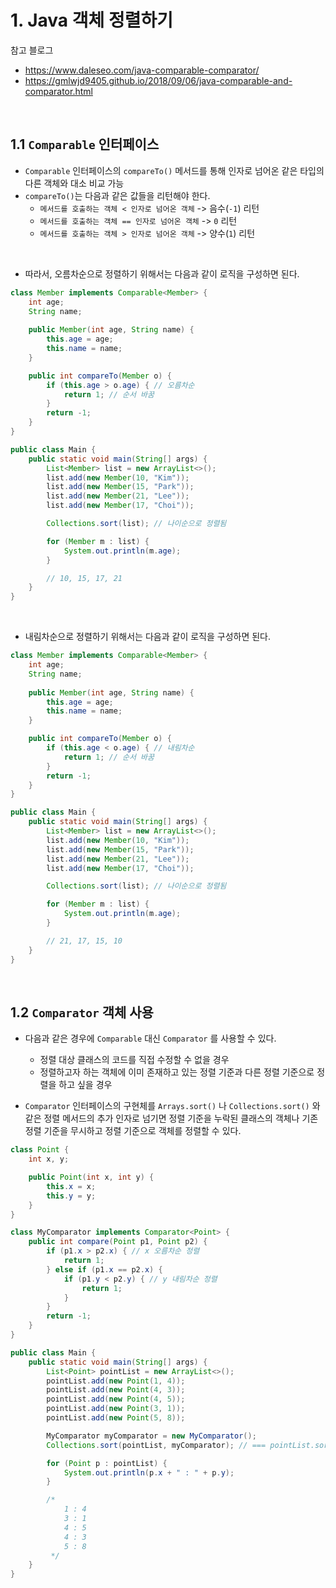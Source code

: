 # 1. Java 객체 정렬하기

참고 블로그
- https://www.daleseo.com/java-comparable-comparator/
- https://gmlwjd9405.github.io/2018/09/06/java-comparable-and-comparator.html

<br>

## 1.1 `Comparable` 인터페이스

- `Comparable` 인터페이스의 `compareTo()` 메서드를 통해 인자로 넘어온 같은 타입의 다른 객체와 대소 비교 가능
- `compareTo()`는 다음과 같은 값들을 리턴해야 한다.
  - `메서드를 호출하는 객체 < 인자로 넘어온 객체` -> 음수(`-1`) 리턴
  - `메서드를 호출하는 객체 == 인자로 넘어온 객체` -> `0` 리턴
  - `메서드를 호출하는 객체 > 인자로 넘어온 객체` -> 양수(`1`) 리턴  
  

<br>

- 따라서, 오름차순으로 정렬하기 위해서는 다음과 같이 로직을 구성하면 된다.

```java
class Member implements Comparable<Member> {
    int age;
    String name;
    
    public Member(int age, String name) {
        this.age = age;
        this.name = name;
    }

    public int compareTo(Member o) {
        if (this.age > o.age) { // 오름차순
            return 1; // 순서 바꿈
        }
        return -1;
    }
}

public class Main {
    public static void main(String[] args) {
        List<Member> list = new ArrayList<>();
        list.add(new Member(10, "Kim"));
        list.add(new Member(15, "Park"));
        list.add(new Member(21, "Lee"));
        list.add(new Member(17, "Choi"));

        Collections.sort(list); // 나이순으로 정렬됨

        for (Member m : list) {
            System.out.println(m.age); 
        }

        // 10, 15, 17, 21
    }
}
```

<br>

- 내림차순으로 정렬하기 위해서는 다음과 같이 로직을 구성하면 된다.

```java
class Member implements Comparable<Member> {
    int age;
    String name;
    
    public Member(int age, String name) {
        this.age = age;
        this.name = name;
    }

    public int compareTo(Member o) {
        if (this.age < o.age) { // 내림차순
            return 1; // 순서 바꿈
        }
        return -1;
    }
}

public class Main {
    public static void main(String[] args) {
        List<Member> list = new ArrayList<>();
        list.add(new Member(10, "Kim"));
        list.add(new Member(15, "Park"));
        list.add(new Member(21, "Lee"));
        list.add(new Member(17, "Choi"));

        Collections.sort(list); // 나이순으로 정렬됨

        for (Member m : list) {
            System.out.println(m.age); 
        }

        // 21, 17, 15, 10
    }
}
```

<br>

## 1.2 `Comparator` 객체 사용

- 다음과 같은 경우에 `Comparable` 대신 `Comparator` 를 사용할 수 있다.
  - 정렬 대상 클래스의 코드를 직접 수정할 수 없을 경우
  - 정렬하고자 하는 객체에 이미 존재하고 있는 정렬 기준과 다른 정렬 기준으로 정렬을 하고 싶을 경우   
  
- `Comparator` 인터페이스의 구현체를 `Arrays.sort()` 나 `Collections.sort()` 와 같은 정렬 메서드의 추가 인자로 넘기면 정렬 기준을 누락된 클래스의 객체나 기존 정렬 기준을 무시하고 정렬 기준으로 객체를 정렬할 수 있다.

```java
class Point {
    int x, y;

    public Point(int x, int y) {
        this.x = x;
        this.y = y;
    }
}

class MyComparator implements Comparator<Point> {
    public int compare(Point p1, Point p2) {
        if (p1.x > p2.x) { // x 오름차순 정렬
            return 1;
        } else if (p1.x == p2.x) {
            if (p1.y < p2.y) { // y 내림차순 정렬
                return 1;
            }
        }
        return -1;
    }
}

public class Main {
    public static void main(String[] args) {
        List<Point> pointList = new ArrayList<>();
        pointList.add(new Point(1, 4));
        pointList.add(new Point(4, 3));
        pointList.add(new Point(4, 5));
        pointList.add(new Point(3, 1));
        pointList.add(new Point(5, 8));

        MyComparator myComparator = new MyComparator();
        Collections.sort(pointList, myComparator); // === pointList.sort(myComparator);

        for (Point p : pointList) {
            System.out.println(p.x + " : " + p.y);
        }

        /*
            1 : 4
            3 : 1
            4 : 5
            4 : 3
            5 : 8
         */
    }
}
```
